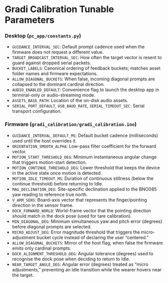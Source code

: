 # Gradi Calibration Tunable Parameters

### Desktop (`pc_app/constants.py`)
- `GUIDANCE_INTERVAL_SEC`: Default prompt cadence used when the firmware does not request a different value.
- `TARGET_BROADCAST_INTERVAL_SEC`: How often the target vector is resent to guard against dropped serial packets.
- `BUCKET_LABELS`: Canonical ordering of feedback buckets; matches asset folder names and firmware expectations.
- `ALLOW_DIAGONAL_BUCKETS`: When false, incoming diagonal prompts are collapsed to the dominant cardinal direction.
- `AUDIO_ENABLED_DEFAULT`: Convenience flag to launch the desktop app in terminal-only or audio-streaming mode.
- `ASSETS_BASE_PATH`: Location of the on-disk audio assets.
- `SERIAL_PORT_DEFAULT`, `USB_BAUD_RATE`, `SERIAL_TIMEOUT_SEC`: Serial transport configuration.

### Firmware (`gradi_calibration/gradi_calibration.ino`)
- `GUIDANCE_INTERVAL_DEFAULT_MS`: Default bucket cadence (milliseconds) used until the host overrides it.
- `ORIENTATION_SMOOTH_ALPHA`: Low-pass filter coefficient for the forward vector.
- `MOTION_START_THRESHOLD_DEG`: Minimum instantaneous angular change that triggers motion-start detection.
- `MOTION_CONTINUE_THRESHOLD_DEG`: Lower threshold that keeps the device in the active state once motion is detected.
- `MOTION_IDLE_TIMEOUT_MS`: Duration of continuous stillness (below the continue threshold) before returning to Idle.
- `MAG_DECLINATION_DEG`: Site-specific declination applied to the BNO085 yaw reading to reference true north.
- `V_ARM_SENS`: Board-axis vector that represents the finger/pointing direction in the sensor frame.
- `DOCK_FORWARD_WORLD`: World-frame vector that the pointing direction should match in the dock pose (used for tare calibration).
- `MIN_DIAGONAL_DEG`: Minimum simultaneous yaw and pitch error (degrees) before diagonal prompts are selected.
- `MICRO_ADJUST_DEG`: Error magnitude threshold that triggers the micro-adjustment bucket cycle instead of declaring the user “centered.”
- `ALLOW_DIAGONAL_BUCKETS`: Mirror of the host flag; when false the firmware emits only cardinal prompts.
- `DOCK_ALIGNMENT_THRESHOLD_DEG`: Angular tolerance (degrees) used to recognise the dock pose when deciding to return to Idle.
- `NEAR_TARGET_ANGLE_DEG`: Angular error (degrees) treated as “micro adjustments,” preventing an Idle transition while the wearer hovers near the target.
